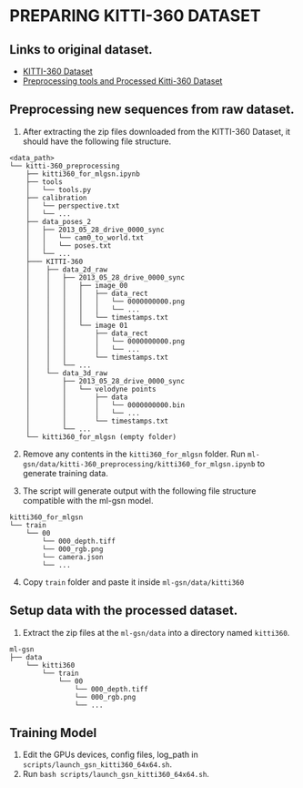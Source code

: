 # PREPARING KITTI-360 DATASET

## Links to original dataset.
- [KITTI-360 Dataset](http://www.cvlibs.net/datasets/kitti-360/)
- [Preprocessing tools and Processed Kitti-360 Dataset](https://hkustconnect-my.sharepoint.com/:f:/g/personal/hpaat_connect_ust_hk/Eor7lz08LsdOr-lvweXiJZMBEV6wYf1ZlBmuJX7J0XrmdA?e=rBFpRe)


## Preprocessing new sequences from raw dataset.
1. After extracting the zip files downloaded from the KITTI-360 Dataset, it should have the following file structure.
```
<data_path>
└── kitti-360_preprocessing
    ├── kitti360_for_mlgsn.ipynb
    ├── tools
    │   └── tools.py
    ├── calibration
    │   └── perspective.txt
    │   └── ...
    ├── data_poses_2
    │   ├── 2013_05_28_drive_0000_sync
    │   │   └── cam0_to_world.txt
    │   │   └── poses.txt
    │   └── ...
    ├─── KITTI-360
    │    ├── data_2d_raw
    │    │   ├── 2013_05_28_drive_0000_sync
    │    │   │   ├── image_00 
    │    │   │   │   ├── data_rect 
    │    │   │   │   │   └── 0000000000.png
    │    │   │   │   │   └── ...
    │    │   │   │   └── timestamps.txt
    │    │   │   └── image 01   
    │    │   │       ├── data_rect 
    │    │   │       │   └── 0000000000.png
    │    │   │       │   └── ...
    │    │   │       └── timestamps.txt
    │    │   └── ...
    │    └── data_3d_raw
    │        ├── 2013_05_28_drive_0000_sync
    │        │   └── velodyne points 
    │        │       ├── data
    │        │       │   └── 0000000000.bin
    │        │       │   └── ...
    │        │       └── timestamps.txt
    │        └── ...
    └── kitti360_for_mlgsn (empty folder)
```


2. Remove any contents in the `kitti360_for_mlgsn` folder. Run `ml-gsn/data/kitti-360_preprocessing/kitti360_for_mlgsn.ipynb` to generate training data.


3. The script will generate output with the following file structure compatible with the ml-gsn model.
```
kitti360_for_mlgsn
└── train
    └── 00
        └── 000_depth.tiff
        └── 000_rgb.png
        └── camera.json
        └── ...
```

4. Copy `train` folder and paste it inside `ml-gsn/data/kitti360`


## Setup data with the processed dataset.
1. Extract the zip files at the `ml-gsn/data` into a directory named `kitti360`.
```
ml-gsn
├── data
    └── kitti360
        └── train
            └── 00
                └── 000_depth.tiff
                └── 000_rgb.png
                └── ...
```


## Training Model
1. Edit the GPUs devices, config files, log_path in `scripts/launch_gsn_kitti360_64x64.sh`.
2. Run `bash scripts/launch_gsn_kitti360_64x64.sh`.
